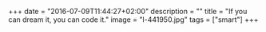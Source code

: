+++
date = "2016-07-09T11:44:27+02:00"
description = ""
title = "If you can dream it, you can code it."
image = "l-441950.jpg"
tags = ["smart"]
+++

